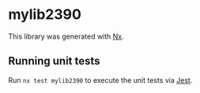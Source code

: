 # mylib2390

This library was generated with [Nx](https://nx.dev).

## Running unit tests

Run `nx test mylib2390` to execute the unit tests via [Jest](https://jestjs.io).
